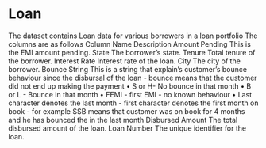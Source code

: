# Loan

The dataset contains Loan data for various borrowers in a loan portfolio
The columns are as follows
Column Name
Description
Amount Pending
This is the EMI amount pending.
State
The borrower’s state.
Tenure
Total tenure of the borrower.
Interest Rate
Interest rate of the loan.
City
The city of the borrower.
Bounce String
This is a string that explain’s customer’s bounce behaviour since the disbursal of the loan - bounce means that the customer did not end up making the payment
• S or H- No bounce in that month
• B or L - Bounce in that month
• FEMI - first EMI - no known behaviour
• Last character denotes the last month - first character denotes the first month on book - for example SSB means that customer was on book for 4 months and he has bounced the in the last month
Disbursed Amount
The total disbursed amount of the loan.
Loan Number
The unique identifier for the loan.
